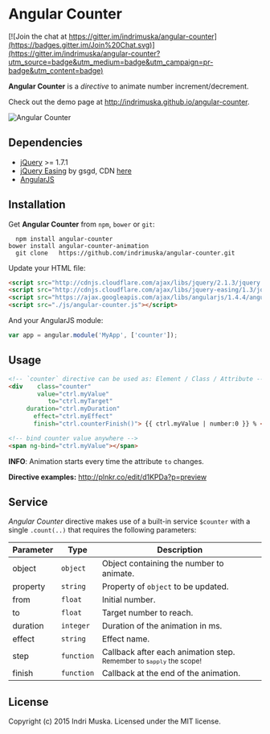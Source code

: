 # Angular Counter

[![Join the chat at https://gitter.im/indrimuska/angular-counter](https://badges.gitter.im/Join%20Chat.svg)](https://gitter.im/indrimuska/angular-counter?utm_source=badge&utm_medium=badge&utm_campaign=pr-badge&utm_content=badge)

**Angular Counter** is a *directive* to animate number increment/decrement.

Check out the demo page at http://indrimuska.github.io/angular-counter.

![Angular Counter](http://indrimuska.github.io/angular-counter/img/angular-counter.gif)

## Dependencies

* [jQuery](https://jquery.com/) >= 1.7.1
* [jQuery Easing](http://gsgd.co.uk/sandbox/jquery/easing/) by gsgd, CDN [here](http://cdnjs.cloudflare.com/ajax/libs/jquery-easing/1.3/jquery.easing.min.js)
* [AngularJS](https://angularjs.org/)

## Installation

Get **Angular Counter** from `npm`, `bower` or `git`:
```
  npm install angular-counter
bower install angular-counter-animation
  git clone   https://github.com/indrimuska/angular-counter.git 
```

Update your HTML file:
```html
<script src="http://cdnjs.cloudflare.com/ajax/libs/jquery/2.1.3/jquery.min.js"></script>
<script src="http://cdnjs.cloudflare.com/ajax/libs/jquery-easing/1.3/jquery.easing.min.js"></script>
<script src="https://ajax.googleapis.com/ajax/libs/angularjs/1.4.4/angular.js"></script>
<script src="./js/angular-counter.js"></script>
```

And your AngularJS module:
```js
var app = angular.module('MyApp', ['counter']);
```

## Usage

```html
<!-- `counter` directive can be used as: Element / Class / Attribute -->
<div    class="counter"
        value="ctrl.myValue"
           to="ctrl.myTarget"
     duration="ctrl.myDuration"
       effect="ctrl.myEffect"
       finish="ctrl.counterFinish()"> {{ ctrl.myValue | number:0 }} % </div>

<!-- bind counter value anywhere -->
<span ng-bind="ctrl.myValue"></span>
```
**INFO**: Animation starts every time the attribute `to` changes.

**Directive examples:** http://plnkr.co/edit/d1KPDa?p=preview

## Service

*Angular Counter* directive makes use of a built-in service `$counter` with a single `.count(..)` that requires the following parameters:

Parameter | Type | Description
---|---|---
object | `object` | Object containing the number to animate.
property | `string` | Property of `object` to be updated.
from | `float` | Initial number.
to | `float` | Target number to reach.
duration | `integer` | Duration of the animation in ms.
effect | `string` | Effect name.
step | `function` | Callback after each animation step.<br><small>Remember to `$apply` the scope!</small>
finish | `function` | Callback at the end of the animation.

## License
Copyright (c) 2015 Indri Muska. Licensed under the MIT license.
